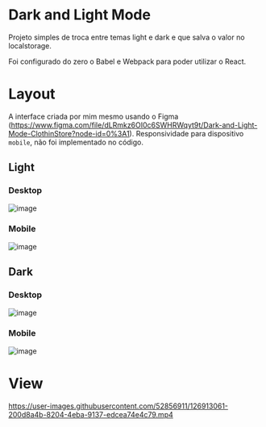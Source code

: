 # Dark and Light Mode
Projeto simples de troca entre temas light e dark e que salva o valor no localstorage.

Foi configurado do zero o Babel e Webpack para poder utilizar o React.

# Layout
A interface criada por mim mesmo usando o Figma (https://www.figma.com/file/dLRmkz6OI0c6SWHRWqyt9t/Dark-and-Light-Mode-ClothinStore?node-id=0%3A1).
Responsividade para dispositivo `mobile`, não foi implementado no código.

## Light
### Desktop
![image](https://user-images.githubusercontent.com/52856911/126884877-b0f572ec-7eb9-4950-a942-dbd24084070b.png)

### Mobile
![image](https://user-images.githubusercontent.com/52856911/126884885-8fc8e216-dac6-437e-9b67-ef4d1732a83b.png)

## Dark
### Desktop
![image](https://user-images.githubusercontent.com/52856911/126884861-68af4eb0-dc28-429e-8919-f34b06a154a5.png)

### Mobile
![image](https://user-images.githubusercontent.com/52856911/126884866-ee4d1a2f-b0e9-40dc-b1f9-9f005d359cca.png)


# View
https://user-images.githubusercontent.com/52856911/126913061-200d8a4b-8204-4eba-9137-edcea74e4c79.mp4

